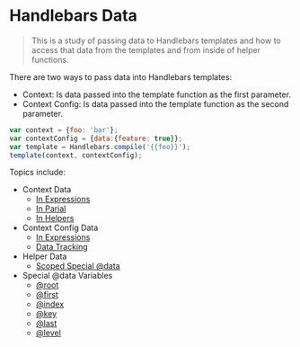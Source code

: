 # Handlebars Data

>This is a study of passing data to Handlebars templates and how to access that data from the templates and from inside of helper functions.

There are two ways to pass data into Handlebars templates:
- Context: Is data passed into the template function as the first parameter.
- Context Config: Is data passed into the template function as the second parameter.

```js
var context = {foo: 'bar'};
var contextConfig = {data:{feature: true}};
var template = Handlebars.compile('{{foo}}');
template(context, contextConfig);
```

Topics include:
- Context Data
  - [In Expressions](./context.md#context-data-in-expressions)
  - [In Parial](./context.md#context-data-in-partials)
  - [In Helpers](./context.md#context-data-in-helpers)
- Context Config Data
  - [In Expressions](./context-config.md#config-data-in-expressions)
  - [Data Tracking](./context-config.md#data-tracking)
- Helper Data
  - [Scoped Special @data](./special.md#scoped)
- Special @data Variables
  - [@root](http://handlebarsjs.com/reference.html#data-root)
  - [@first](http://handlebarsjs.com/reference.html#data-first)
  - [@index](http://handlebarsjs.com/reference.html#data-index)
  - [@key](http://handlebarsjs.com/reference.html#data-key)
  - [@last](http://handlebarsjs.com/reference.html#data-last)
  - [@level](http://handlebarsjs.com/reference.html#data-level)

